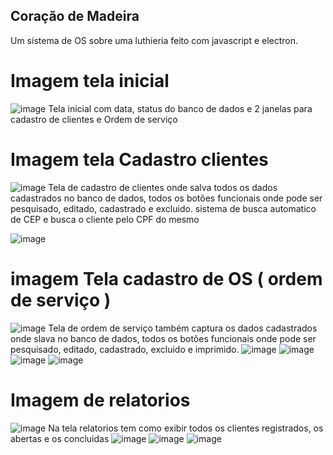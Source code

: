## Coração de Madeira
Um sistema de OS sobre uma luthieria feito com javascript e electron.

# Imagem tela inicial
![image](https://github.com/user-attachments/assets/bdb8edee-a2e1-4715-a772-952e3191f623)
Tela inicial com data, status do banco de dados e 2 janelas para cadastro de clientes e Ordem de serviço


# Imagem tela Cadastro clientes
![image](https://github.com/user-attachments/assets/8d3aa9ea-008e-49e2-a516-667336995bfa)
Tela de cadastro de clientes onde salva todos os dados cadastrados no banco de dados, todos os botões funcionais onde pode ser pesquisado, editado, cadastrado e excluido. sistema de busca automatico de CEP e busca o cliente pelo CPF do mesmo

![image](https://github.com/user-attachments/assets/4d234170-50bc-4941-a9b0-846fb4f3e05b)


# imagem Tela cadastro de OS ( ordem de serviço )
![image](https://github.com/user-attachments/assets/4ac9a848-08f0-44eb-970e-fc118f99fabd)
Tela de ordem de serviço também captura os dados cadastrados onde slava no banco de dados, todos os botões funcionais onde pode ser pesquisado, editado, cadastrado, excluido e imprimido.
![image](https://github.com/user-attachments/assets/f797a7e7-71f6-4fcc-b0bd-48007931bd52)
![image](https://github.com/user-attachments/assets/eb8873a8-9855-4370-8366-203229cbce5b)
![image](https://github.com/user-attachments/assets/ba7eca2f-07a9-42b6-8afb-364f2001d6a5)
![image](https://github.com/user-attachments/assets/0c0bb096-1792-42df-829a-e861ad20f227)


# Imagem de relatorios
![image](https://github.com/user-attachments/assets/21d35ec5-9f96-4940-8e4b-d3ddd1ec2d8e)
Na tela relatorios tem como exibir todos os clientes registrados, os abertas e os concluidas
![image](https://github.com/user-attachments/assets/41b5eca4-d97d-4643-89e0-691008dce666)
![image](https://github.com/user-attachments/assets/df0711b2-96d9-4c5d-8f95-bff8e613f3f4)
![image](https://github.com/user-attachments/assets/3aac3fef-4569-4fe7-b651-399443929038)

